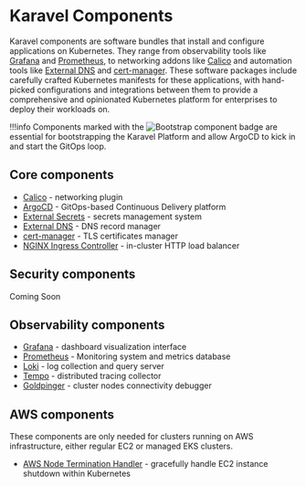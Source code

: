 # Karavel Components

Karavel components are software bundles that install and configure applications on Kubernetes.
They range from observability tools like [Grafana] and [Prometheus], to networking addons like [Calico]
and automation tools like [External DNS] and [cert-manager]. These software packages include carefully crafted
Kubernetes manifests for these applications, with hand-picked configurations and integrations between them
to provide a comprehensive and opinionated Kubernetes platform for enterprises to deploy their workloads on.

!!!info
    Components marked with the ![Bootstrap component](https://img.shields.io/badge/bootstrap-true-orange?style=for-the-badge) badge
    are essential for bootstrapping the Karavel Platform and allow ArgoCD to kick in and start the GitOps loop.

## Core components

- [Calico] - networking plugin
- [ArgoCD] - GitOps-based Continuous Delivery platform
- [External Secrets] - secrets management system
- [External DNS] - DNS record manager
- [cert-manager] - TLS certificates manager
- [NGINX Ingress Controller] - in-cluster HTTP load balancer

## Security components

Coming Soon

## Observability components

- [Grafana] - dashboard visualization interface
- [Prometheus] - Monitoring system and metrics database
- [Loki] - log collection and query server
- [Tempo] - distributed tracing collector
- [Goldpinger] - cluster nodes connectivity debugger

## AWS components

These components are only needed for clusters running on AWS infrastructure, either regular EC2 or managed EKS clusters.

- [AWS Node Termination Handler] - gracefully handle EC2 instance shutdown within Kubernetes

[Calico]: core/calico.md
[External DNS]: core/external-dns.md
[cert-manager]: core/cert-manager.md
[ArgoCD]: core/argocd.md
[External Secrets]: core/external-secrets.md
[NGINX Ingress Controller]: core/nginx-ingress-controller.md
[Grafana]: observability/grafana.md
[Prometheus]: observability/prometheus.md
[Loki]: observability/loki.md
[Tempo]: observability/tempo.md
[Goldpinger]: observability/goldpinger.md
[AWS Node Termination Handler]: aws/aws-node-termination-handler.md
